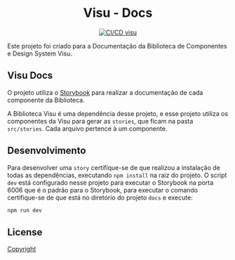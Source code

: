 <p align="center">
  <h1 align="center">Visu - Docs</h1>
</p>

<p align="center">
  <a href="https://github.com/Coaktion/Droz-Visu/actions/workflows/build-and-test.js.yml">
    <img src="https://github.com/Coaktion/Droz-Visu/actions/workflows/build-and-test.js.yml/badge.svg" alt="CI/CD visu">
  </a>
</p>

Este projeto foi criado para a Documentação da Biblioteca de Componentes e Design System Visu.

## Visu Docs

O projeto utiliza o [Storybook](https://storybook.js.org/) para realizar a documentação de cada componente da Biblioteca.

A Biblioteca Visu é uma dependência desse projeto, e esse projeto utiliza os componentes da Visu para gerar as `stories`, que ficam na pasta `src/stories`. Cada arquivo pertence à um componente.

## Desenvolvimento

Para desenvolver uma `story` certifique-se de que realizou a instalação de todas as dependências, executando `npm install` na raiz do projeto.
O script `dev` está configurado nesse projeto para executar o Storybook na porta 6006 que é o padrão para o Storybook, para executar o comando certifique-se de que está no diretório do projeto `docs` e execute:

```bash
npm run dev
```

## License

[Copyright](./LICENSE)
